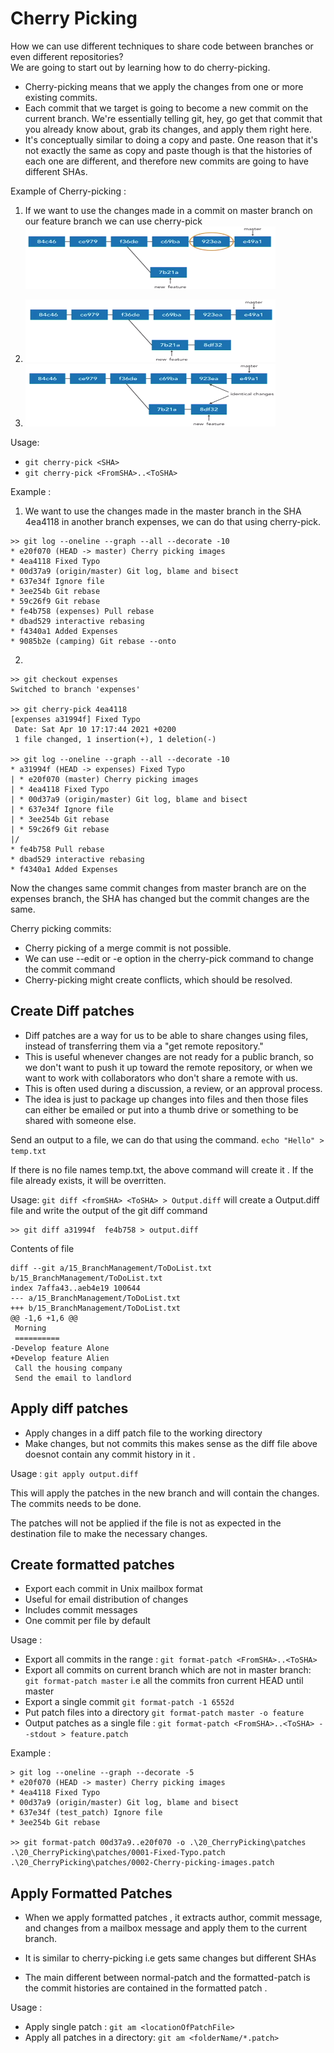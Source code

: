 # Cherry Picking

How we can use different techniques to share code between branches or even different repositories? <br/>
We are going to start out by learning how to do cherry-picking. 
- Cherry-picking means that we apply the changes from one or more existing commits. 
- Each commit that we target is going to become a new commit on the current branch. We're essentially telling git, hey, go get that commit that you already know about, grab its changes, and apply them right here. 
- It's conceptually similar to doing a copy and paste. One reason that it's not exactly the same as copy and paste though is that the histories of each one are different, and therefore new commits are going to have different SHAs. 

Example of Cherry-picking :

1. If we want to use the changes made in a commit on master branch on our feature branch we can use cherry-pick <br/>
    <img src="images/1.png" width=400 height=100>

2. 
    <img src="images/2.png" width=400 height=100>

3. 
    <img src="images/3.png" width=400 height=100>

Usage:

- `git cherry-pick <SHA>`
- `git cherry-pick <FromSHA>..<ToSHA>`


Example : 

1. We want to use the changes made in the master branch in the SHA 4ea4118 in another branch expenses, we can do that using cherry-pick.

```
>> git log --oneline --graph --all --decorate -10
* e20f070 (HEAD -> master) Cherry picking images
* 4ea4118 Fixed Typo
* 00d37a9 (origin/master) Git log, blame and bisect
* 637e34f Ignore file
* 3ee254b Git rebase
* 59c26f9 Git rebase
* fe4b758 (expenses) Pull rebase
* dbad529 interactive rebasing
* f4340a1 Added Expenses
* 9085b2e (camping) Git rebase --onto
```

2. 

```
>> git checkout expenses
Switched to branch 'expenses'

>> git cherry-pick 4ea4118
[expenses a31994f] Fixed Typo
 Date: Sat Apr 10 17:17:44 2021 +0200
 1 file changed, 1 insertion(+), 1 deletion(-)

>> git log --oneline --graph --all --decorate -10
* a31994f (HEAD -> expenses) Fixed Typo
| * e20f070 (master) Cherry picking images
| * 4ea4118 Fixed Typo
| * 00d37a9 (origin/master) Git log, blame and bisect
| * 637e34f Ignore file
| * 3ee254b Git rebase
| * 59c26f9 Git rebase
|/
* fe4b758 Pull rebase
* dbad529 interactive rebasing
* f4340a1 Added Expenses
```
Now the changes same commit changes from master branch are on the expenses branch, the SHA has changed but the commit changes are the same.

Cherry picking commits:
- Cherry picking of a merge commit is not possible.
- We can use --edit or -e option in the cherry-pick command to change the commit command
- Cherry-picking might create conflicts, which should be resolved.

## Create Diff patches

- Diff patches are a way for us to be able to share changes using files, instead of transferring them via a "get remote repository." 
- This is useful whenever changes are not ready for a public branch, so we don't want to push it up toward the remote repository, or when we want to work with collaborators who don't share a remote with us. 
- This is often used during a discussion, a review, or an approval process. 
- The idea is just to package up changes into files and then those files can either be emailed or put into a thumb drive or something to be shared with someone else. 

Send an output to a file, we can do that using the command.
`echo "Hello" > temp.txt`

If there is no file names temp.txt, the above command will create it . If the file already exists, it will be overritten.

Usage:
`git diff <fromSHA> <ToSHA> > Output.diff` will create a Output.diff file and write the output of the git diff command

```
>> git diff a31994f  fe4b758 > output.diff
```

Contents of file 
```
diff --git a/15_BranchManagement/ToDoList.txt b/15_BranchManagement/ToDoList.txt
index 7affa43..aeb4e19 100644
--- a/15_BranchManagement/ToDoList.txt
+++ b/15_BranchManagement/ToDoList.txt
@@ -1,6 +1,6 @@
 Morning
 ==========
-Develop feature Alone
+Develop feature Alien
 Call the housing company
 Send the email to landlord
```

## Apply diff patches 

- Apply changes in a diff patch file to the working directory
- Make changes, but not commits this makes sense as the diff file above doesnot contain any commit history in it .

Usage : `git apply output.diff`

This will apply the patches in the new branch and will contain the changes. The commits needs to be done.

The patches will not be applied if the file is not as expected in the destination file to make the necessary changes.


## Create formatted patches

- Export each commit in Unix mailbox format
- Useful for email distribution of changes 
- Includes commit messages 
- One commit per file by default 

Usage : 
- Export all commits in the range : `git format-patch <FromSHA>..<ToSHA>` 
- Export all commits on current branch which are not in master branch: `git format-patch master` i.e all the commits fron current HEAD until master 
- Export a single commit `git format-patch -1 6552d`
- Put patch files into a directory `git format-patch master -o feature`
- Output patches as a single file : `git format-patch <FromSHA>..<ToSHA> --stdout > feature.patch`


Example : 

```
> git log --oneline --graph --decorate -5
* e20f070 (HEAD -> master) Cherry picking images
* 4ea4118 Fixed Typo
* 00d37a9 (origin/master) Git log, blame and bisect
* 637e34f (test_patch) Ignore file
* 3ee254b Git rebase

>> git format-patch 00d37a9..e20f070 -o .\20_CherryPicking\patches
.\20_CherryPicking\patches/0001-Fixed-Typo.patch
.\20_CherryPicking\patches/0002-Cherry-picking-images.patch
```


## Apply Formatted Patches 

- When we apply formatted patches , it extracts author, commit message, and changes from a mailbox message and apply them to the current branch. 

- It is similar to cherry-picking i.e gets same changes but different SHAs

- The main different between normal-patch and the formatted-patch is the commit histories are contained in the formatted patch . 

Usage : 
- Apply single patch : `git am <locationOfPatchFile>`
- Apply all patches in a directory: `git am <folderName/*.patch>`




